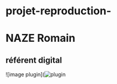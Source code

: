 # projet-reproduction-

# NAZE Romain
## référent digital


![image plugin](![plugin](https://user-images.githubusercontent.com/118919895/221115577-99c96e54-86ce-4783-9656-50768094c5ed.png)
